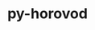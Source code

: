 ---
title: "py-horovod"
layout: cache
categories: [package, develop]
meta: {"versions": ["0.25.0", "0.26.1", "0.28.0", "0.28.1"], "compilers": ["gcc@=11.3.0", "gcc@=7.3.1"], "oss": ["amzn2", "ubuntu22.04"], "platforms": ["linux"], "targets": ["ivybridge", "x86_64_v3", "x86_64_v4"], "stacks": ["ml-linux-x86_64-cpu", "ml-linux-x86_64-cuda", "ml-linux-x86_64-rocm", "root"], "num_specs": 127, "num_specs_by_stack": {"root": 127, "ml-linux-x86_64-cpu": 18, "ml-linux-x86_64-rocm": 33, "ml-linux-x86_64-cuda": 21}}
spec_details: [{"hash": "dwfa4cmz5vvvmctxqilg3izassu5xgvm", "compiler": "gcc@=7.3.1", "versions": ["0.26.1"], "os": "amzn2", "platform": "linux", "target": "ivybridge", "variants": ["build_system=python_pip", "controllers=mpi", "~cuda", "frameworks=pytorch", "+rocm", "tensor_ops=gloo"], "stacks": ["root"], "size": "-", "tarball": "https://binaries.spack.io/develop/build_cache/linux-amzn2-ivybridge/gcc-7.3.1/py-horovod-0.26.1/linux-amzn2-ivybridge-gcc-7.3.1-py-horovod-0.26.1-dwfa4cmz5vvvmctxqilg3izassu5xgvm.spack"}, {"hash": "d4hzxagqb3zeyov7v3yx5fopx3vkokjw", "compiler": "gcc@=7.3.1", "versions": ["0.26.1"], "os": "amzn2", "platform": "linux", "target": "ivybridge", "variants": ["build_system=python_pip", "controllers=mpi", "~cuda", "frameworks=pytorch", "+rocm", "tensor_ops=gloo"], "stacks": ["root"], "size": "-", "tarball": "https://binaries.spack.io/develop/build_cache/linux-amzn2-ivybridge/gcc-7.3.1/py-horovod-0.26.1/linux-amzn2-ivybridge-gcc-7.3.1-py-horovod-0.26.1-d4hzxagqb3zeyov7v3yx5fopx3vkokjw.spack"}, {"hash": "f3pj7t6tqbtt6js747qz42yw6mjr2kta", "compiler": "gcc@=7.3.1", "versions": ["0.26.1"], "os": "amzn2", "platform": "linux", "target": "ivybridge", "variants": ["build_system=python_pip", "controllers=mpi", "+cuda", "cuda_arch=80", "frameworks=pytorch", "~rocm", "tensor_ops=nccl"], "stacks": ["root"], "size": "-", "tarball": "https://binaries.spack.io/develop/build_cache/linux-amzn2-ivybridge/gcc-7.3.1/py-horovod-0.26.1/linux-amzn2-ivybridge-gcc-7.3.1-py-horovod-0.26.1-f3pj7t6tqbtt6js747qz42yw6mjr2kta.spack"}, {"hash": "r6ubvjxpr6xvfjrnwuqfg25m7vvn2wee", "compiler": "gcc@=7.3.1", "versions": ["0.26.1"], "os": "amzn2", "platform": "linux", "target": "ivybridge", "variants": ["build_system=python_pip", "controllers=mpi", "+cuda", "cuda_arch=80", "frameworks=pytorch", "~rocm", "tensor_ops=nccl"], "stacks": ["root"], "size": "-", "tarball": "https://binaries.spack.io/develop/build_cache/linux-amzn2-ivybridge/gcc-7.3.1/py-horovod-0.26.1/linux-amzn2-ivybridge-gcc-7.3.1-py-horovod-0.26.1-r6ubvjxpr6xvfjrnwuqfg25m7vvn2wee.spack"}, {"hash": "qjkz5u4d3gitib5d5hoi6j4syhyn7peo", "compiler": "gcc@=7.3.1", "versions": ["0.26.1"], "os": "amzn2", "platform": "linux", "target": "ivybridge", "variants": ["build_system=python_pip", "controllers=mpi", "~cuda", "frameworks=pytorch", "~rocm", "tensor_ops=gloo"], "stacks": ["root"], "size": "-", "tarball": "https://binaries.spack.io/develop/build_cache/linux-amzn2-ivybridge/gcc-7.3.1/py-horovod-0.26.1/linux-amzn2-ivybridge-gcc-7.3.1-py-horovod-0.26.1-qjkz5u4d3gitib5d5hoi6j4syhyn7peo.spack"}, {"hash": "l3zluzyc5ja2nf4qzjaizwl2qqw3zryk", "compiler": "gcc@=7.3.1", "versions": ["0.26.1"], "os": "amzn2", "platform": "linux", "target": "ivybridge", "variants": ["build_system=python_pip", "controllers=mpi", "~cuda", "frameworks=pytorch", "+rocm", "tensor_ops=gloo"], "stacks": ["root"], "size": "-", "tarball": "https://binaries.spack.io/develop/build_cache/linux-amzn2-ivybridge/gcc-7.3.1/py-horovod-0.26.1/linux-amzn2-ivybridge-gcc-7.3.1-py-horovod-0.26.1-l3zluzyc5ja2nf4qzjaizwl2qqw3zryk.spack"}, {"hash": "5kmchz4rxe7llwneamevogbkmqipoina", "compiler": "gcc@=7.3.1", "versions": ["0.26.1"], "os": "amzn2", "platform": "linux", "target": "ivybridge", "variants": ["build_system=python_pip", "controllers=mpi", "+cuda", "cuda_arch=80", "frameworks=pytorch", "~rocm", "tensor_ops=nccl"], "stacks": ["root"], "size": "-", "tarball": "https://binaries.spack.io/develop/build_cache/linux-amzn2-ivybridge/gcc-7.3.1/py-horovod-0.26.1/linux-amzn2-ivybridge-gcc-7.3.1-py-horovod-0.26.1-5kmchz4rxe7llwneamevogbkmqipoina.spack"}, {"hash": "h3nr25v6iznsbzna6ssw7n6taawifswg", "compiler": "gcc@=7.3.1", "versions": ["0.26.1"], "os": "amzn2", "platform": "linux", "target": "ivybridge", "variants": ["build_system=python_pip", "controllers=mpi", "+cuda", "cuda_arch=80", "frameworks=pytorch", "~rocm", "tensor_ops=nccl"], "stacks": ["root"], "size": "-", "tarball": "https://binaries.spack.io/develop/build_cache/linux-amzn2-ivybridge/gcc-7.3.1/py-horovod-0.26.1/linux-amzn2-ivybridge-gcc-7.3.1-py-horovod-0.26.1-h3nr25v6iznsbzna6ssw7n6taawifswg.spack"}, {"hash": "tayozzspgjr4u4u5lumublwwyoqinxqg", "compiler": "gcc@=7.3.1", "versions": ["0.26.1"], "os": "amzn2", "platform": "linux", "target": "ivybridge", "variants": ["build_system=python_pip", "controllers=mpi", "+cuda", "cuda_arch=80", "frameworks=pytorch", "~rocm", "tensor_ops=nccl"], "stacks": ["root"], "size": "-", "tarball": "https://binaries.spack.io/develop/build_cache/linux-amzn2-ivybridge/gcc-7.3.1/py-horovod-0.26.1/linux-amzn2-ivybridge-gcc-7.3.1-py-horovod-0.26.1-tayozzspgjr4u4u5lumublwwyoqinxqg.spack"}, {"hash": "sywuhw5ceagvtluyoylueudjv33rh4uk", "compiler": "gcc@=7.3.1", "versions": ["0.26.1"], "os": "amzn2", "platform": "linux", "target": "ivybridge", "variants": ["build_system=python_pip", "controllers=mpi", "~cuda", "frameworks=pytorch", "~rocm", "tensor_ops=gloo"], "stacks": ["root"], "size": "-", "tarball": "https://binaries.spack.io/develop/build_cache/linux-amzn2-ivybridge/gcc-7.3.1/py-horovod-0.26.1/linux-amzn2-ivybridge-gcc-7.3.1-py-horovod-0.26.1-sywuhw5ceagvtluyoylueudjv33rh4uk.spack"}, {"hash": "wavsd5fmlnfbprslo3kw63aqmyueyhnp", "compiler": "gcc@=7.3.1", "versions": ["0.26.1"], "os": "amzn2", "platform": "linux", "target": "ivybridge", "variants": ["build_system=python_pip", "controllers=mpi", "~cuda", "frameworks=pytorch", "~rocm", "tensor_ops=gloo"], "stacks": ["root"], "size": "-", "tarball": "https://binaries.spack.io/develop/build_cache/linux-amzn2-ivybridge/gcc-7.3.1/py-horovod-0.26.1/linux-amzn2-ivybridge-gcc-7.3.1-py-horovod-0.26.1-wavsd5fmlnfbprslo3kw63aqmyueyhnp.spack"}, {"hash": "45aywxkxr44zeb262l5z7qkcd3jkczex", "compiler": "gcc@=7.3.1", "versions": ["0.26.1"], "os": "amzn2", "platform": "linux", "target": "x86_64_v3", "variants": ["build_system=python_pip", "controllers=mpi", "+cuda", "cuda_arch=80", "frameworks=pytorch", "~rocm", "tensor_ops=nccl"], "stacks": ["root"], "size": "-", "tarball": "https://binaries.spack.io/develop/build_cache/linux-amzn2-x86_64_v3/gcc-7.3.1/py-horovod-0.26.1/linux-amzn2-x86_64_v3-gcc-7.3.1-py-horovod-0.26.1-45aywxkxr44zeb262l5z7qkcd3jkczex.spack"}, {"hash": "52th5ojcvq3gbwqa7e2bes4pjyeqq5zg", "compiler": "gcc@=7.3.1", "versions": ["0.26.1"], "os": "amzn2", "platform": "linux", "target": "x86_64_v3", "variants": ["controllers=mpi", "~cuda", "frameworks=pytorch", "+rocm", "tensor_ops=gloo"], "stacks": ["root"], "size": "-", "tarball": "https://binaries.spack.io/develop/build_cache/linux-amzn2-x86_64_v3/gcc-7.3.1/py-horovod-0.26.1/linux-amzn2-x86_64_v3-gcc-7.3.1-py-horovod-0.26.1-52th5ojcvq3gbwqa7e2bes4pjyeqq5zg.spack"}, {"hash": "6yj5an27eiqfvtzqjgqwi4j3cksd7ubs", "compiler": "gcc@=7.3.1", "versions": ["0.26.1"], "os": "amzn2", "platform": "linux", "target": "x86_64_v3", "variants": ["controllers=mpi", "~cuda", "frameworks=pytorch", "~rocm", "tensor_ops=gloo"], "stacks": ["root"], "size": "-", "tarball": "https://binaries.spack.io/develop/build_cache/linux-amzn2-x86_64_v3/gcc-7.3.1/py-horovod-0.26.1/linux-amzn2-x86_64_v3-gcc-7.3.1-py-horovod-0.26.1-6yj5an27eiqfvtzqjgqwi4j3cksd7ubs.spack"}, {"hash": "2gc6moui5xd47rkks3zhvmgiq6n734ii", "compiler": "gcc@=7.3.1", "versions": ["0.26.1"], "os": "amzn2", "platform": "linux", "target": "x86_64_v3", "variants": ["build_system=python_pip", "controllers=mpi", "~cuda", "frameworks=pytorch", "+rocm", "tensor_ops=gloo"], "stacks": ["root"], "size": "-", "tarball": "https://binaries.spack.io/develop/build_cache/linux-amzn2-x86_64_v3/gcc-7.3.1/py-horovod-0.26.1/linux-amzn2-x86_64_v3-gcc-7.3.1-py-horovod-0.26.1-2gc6moui5xd47rkks3zhvmgiq6n734ii.spack"}, {"hash": "2bawlew3rilwq42zjfs5zwrwuy6wtctf", "compiler": "gcc@=7.3.1", "versions": ["0.26.1"], "os": "amzn2", "platform": "linux", "target": "x86_64_v3", "variants": ["build_system=python_pip", "controllers=mpi", "~cuda", "frameworks=pytorch", "~rocm", "tensor_ops=gloo"], "stacks": ["root", "ml-linux-x86_64-cpu"], "size": "-", "tarball": "https://binaries.spack.io/develop/build_cache/linux-amzn2-x86_64_v3/gcc-7.3.1/py-horovod-0.26.1/linux-amzn2-x86_64_v3-gcc-7.3.1-py-horovod-0.26.1-2bawlew3rilwq42zjfs5zwrwuy6wtctf.spack"}, {"hash": "te4mjfkmzcjno32mzezmelorn3gmiwax", "compiler": "gcc@=7.3.1", "versions": ["0.26.1"], "os": "amzn2", "platform": "linux", "target": "x86_64_v3", "variants": ["build_system=python_pip", "controllers=mpi", "~cuda", "frameworks=pytorch", "+rocm", "tensor_ops=gloo"], "stacks": ["root", "ml-linux-x86_64-rocm"], "size": "-", "tarball": "https://binaries.spack.io/develop/build_cache/linux-amzn2-x86_64_v3/gcc-7.3.1/py-horovod-0.26.1/linux-amzn2-x86_64_v3-gcc-7.3.1-py-horovod-0.26.1-te4mjfkmzcjno32mzezmelorn3gmiwax.spack"}, {"hash": "4b2dobhqo3njaex33auzq2rj7kf76x7t", "compiler": "gcc@=7.3.1", "versions": ["0.26.1"], "os": "amzn2", "platform": "linux", "target": "x86_64_v3", "variants": ["build_system=python_pip", "controllers=mpi", "~cuda", "frameworks=pytorch", "+rocm", "tensor_ops=gloo"], "stacks": ["root"], "size": "-", "tarball": "https://binaries.spack.io/develop/build_cache/linux-amzn2-x86_64_v3/gcc-7.3.1/py-horovod-0.26.1/linux-amzn2-x86_64_v3-gcc-7.3.1-py-horovod-0.26.1-4b2dobhqo3njaex33auzq2rj7kf76x7t.spack"}, {"hash": "grj3ndkujrwqhrxuvtl67cikggkxdxd5", "compiler": "gcc@=7.3.1", "versions": ["0.26.1"], "os": "amzn2", "platform": "linux", "target": "x86_64_v3", "variants": ["build_system=python_pip", "controllers=mpi", "~cuda", "frameworks=pytorch", "~rocm", "tensor_ops=gloo"], "stacks": ["root"], "size": "-", "tarball": "https://binaries.spack.io/develop/build_cache/linux-amzn2-x86_64_v3/gcc-7.3.1/py-horovod-0.26.1/linux-amzn2-x86_64_v3-gcc-7.3.1-py-horovod-0.26.1-grj3ndkujrwqhrxuvtl67cikggkxdxd5.spack"}, {"hash": "5awzbqvqhhiyerszvc6fz26rpl73razx", "compiler": "gcc@=7.3.1", "versions": ["0.26.1"], "os": "amzn2", "platform": "linux", "target": "x86_64_v3", "variants": ["controllers=mpi", "~cuda", "frameworks=pytorch", "~rocm", "tensor_ops=gloo"], "stacks": ["root"], "size": "-", "tarball": "https://binaries.spack.io/develop/build_cache/linux-amzn2-x86_64_v3/gcc-7.3.1/py-horovod-0.26.1/linux-amzn2-x86_64_v3-gcc-7.3.1-py-horovod-0.26.1-5awzbqvqhhiyerszvc6fz26rpl73razx.spack"}, {"hash": "jx4iswd2nv3tjmy3xs3kky522y2p3z3x", "compiler": "gcc@=7.3.1", "versions": ["0.26.1"], "os": "amzn2", "platform": "linux", "target": "x86_64_v3", "variants": ["build_system=python_pip", "controllers=mpi", "~cuda", "frameworks=pytorch", "+rocm", "tensor_ops=gloo"], "stacks": ["root", "ml-linux-x86_64-rocm"], "size": "-", "tarball": "https://binaries.spack.io/develop/build_cache/linux-amzn2-x86_64_v3/gcc-7.3.1/py-horovod-0.26.1/linux-amzn2-x86_64_v3-gcc-7.3.1-py-horovod-0.26.1-jx4iswd2nv3tjmy3xs3kky522y2p3z3x.spack"}, {"hash": "5f4mug2u3ljob47pzhm3iq4ckprnj2al", "compiler": "gcc@=7.3.1", "versions": ["0.26.1"], "os": "amzn2", "platform": "linux", "target": "x86_64_v3", "variants": ["build_system=python_pip", "controllers=mpi", "~cuda", "frameworks=pytorch", "+rocm", "tensor_ops=gloo"], "stacks": ["root", "ml-linux-x86_64-rocm"], "size": "-", "tarball": "https://binaries.spack.io/develop/build_cache/linux-amzn2-x86_64_v3/gcc-7.3.1/py-horovod-0.26.1/linux-amzn2-x86_64_v3-gcc-7.3.1-py-horovod-0.26.1-5f4mug2u3ljob47pzhm3iq4ckprnj2al.spack"}, {"hash": "lieu4lhb3yo3375tt6nr4tsxuli4k7us", "compiler": "gcc@=7.3.1", "versions": ["0.26.1"], "os": "amzn2", "platform": "linux", "target": "x86_64_v3", "variants": ["build_system=python_pip", "controllers=mpi", "+cuda", "cuda_arch=80", "frameworks=pytorch", "~rocm", "tensor_ops=nccl"], "stacks": ["root"], "size": "-", "tarball": "https://binaries.spack.io/develop/build_cache/linux-amzn2-x86_64_v3/gcc-7.3.1/py-horovod-0.26.1/linux-amzn2-x86_64_v3-gcc-7.3.1-py-horovod-0.26.1-lieu4lhb3yo3375tt6nr4tsxuli4k7us.spack"}, {"hash": "a5yzkrtpjhd6jekcvifne7m3a4jc7wxp", "compiler": "gcc@=7.3.1", "versions": ["0.26.1"], "os": "amzn2", "platform": "linux", "target": "x86_64_v3", "variants": ["build_system=python_pip", "controllers=mpi", "~cuda", "frameworks=pytorch", "+rocm", "tensor_ops=gloo"], "stacks": ["root", "ml-linux-x86_64-rocm"], "size": "-", "tarball": "https://binaries.spack.io/develop/build_cache/linux-amzn2-x86_64_v3/gcc-7.3.1/py-horovod-0.26.1/linux-amzn2-x86_64_v3-gcc-7.3.1-py-horovod-0.26.1-a5yzkrtpjhd6jekcvifne7m3a4jc7wxp.spack"}, {"hash": "gj5vliet3vtsuo7k6ayje7h2keieniys", "compiler": "gcc@=7.3.1", "versions": ["0.26.1"], "os": "amzn2", "platform": "linux", "target": "x86_64_v3", "variants": ["build_system=python_pip", "controllers=mpi", "~cuda", "frameworks=pytorch", "+rocm", "tensor_ops=gloo"], "stacks": ["root"], "size": "-", "tarball": "https://binaries.spack.io/develop/build_cache/linux-amzn2-x86_64_v3/gcc-7.3.1/py-horovod-0.26.1/linux-amzn2-x86_64_v3-gcc-7.3.1-py-horovod-0.26.1-gj5vliet3vtsuo7k6ayje7h2keieniys.spack"}, {"hash": "2le4qzs7eysnauqorbhzgrbrxk6gzpcl", "compiler": "gcc@=7.3.1", "versions": ["0.26.1"], "os": "amzn2", "platform": "linux", "target": "x86_64_v3", "variants": ["build_system=python_pip", "controllers=mpi", "~cuda", "frameworks=pytorch", "+rocm", "tensor_ops=gloo"], "stacks": ["root", "ml-linux-x86_64-rocm"], "size": "-", "tarball": "https://binaries.spack.io/develop/build_cache/linux-amzn2-x86_64_v3/gcc-7.3.1/py-horovod-0.26.1/linux-amzn2-x86_64_v3-gcc-7.3.1-py-horovod-0.26.1-2le4qzs7eysnauqorbhzgrbrxk6gzpcl.spack"}, {"hash": "jcjq7auzmvze4bkolzpkj76gyf7uz457", "compiler": "gcc@=7.3.1", "versions": ["0.26.1"], "os": "amzn2", "platform": "linux", "target": "x86_64_v3", "variants": ["build_system=python_pip", "controllers=mpi", "+cuda", "cuda_arch=80", "frameworks=pytorch", "~rocm", "tensor_ops=nccl"], "stacks": ["root"], "size": "-", "tarball": "https://binaries.spack.io/develop/build_cache/linux-amzn2-x86_64_v3/gcc-7.3.1/py-horovod-0.26.1/linux-amzn2-x86_64_v3-gcc-7.3.1-py-horovod-0.26.1-jcjq7auzmvze4bkolzpkj76gyf7uz457.spack"}, {"hash": "ctbcgerwlv6zvqcpfnvasomtw7m22dvw", "compiler": "gcc@=7.3.1", "versions": ["0.26.1"], "os": "amzn2", "platform": "linux", "target": "x86_64_v3", "variants": ["build_system=python_pip", "controllers=mpi", "~cuda", "frameworks=pytorch", "+rocm", "tensor_ops=gloo"], "stacks": ["root"], "size": "-", "tarball": "https://binaries.spack.io/develop/build_cache/linux-amzn2-x86_64_v3/gcc-7.3.1/py-horovod-0.26.1/linux-amzn2-x86_64_v3-gcc-7.3.1-py-horovod-0.26.1-ctbcgerwlv6zvqcpfnvasomtw7m22dvw.spack"}, {"hash": "maicgnj74qbfgd2wukccmf6ty6yzzwwy", "compiler": "gcc@=7.3.1", "versions": ["0.26.1"], "os": "amzn2", "platform": "linux", "target": "x86_64_v3", "variants": ["build_system=python_pip", "controllers=mpi", "~cuda", "frameworks=pytorch", "+rocm", "tensor_ops=gloo"], "stacks": ["root", "ml-linux-x86_64-rocm"], "size": "-", "tarball": "https://binaries.spack.io/develop/build_cache/linux-amzn2-x86_64_v3/gcc-7.3.1/py-horovod-0.26.1/linux-amzn2-x86_64_v3-gcc-7.3.1-py-horovod-0.26.1-maicgnj74qbfgd2wukccmf6ty6yzzwwy.spack"}, {"hash": "lgbeytnlcho7rhbrnkipe6hyxzgeh55n", "compiler": "gcc@=7.3.1", "versions": ["0.26.1"], "os": "amzn2", "platform": "linux", "target": "x86_64_v3", "variants": ["build_system=python_pip", "controllers=mpi", "+cuda", "cuda_arch=80", "frameworks=pytorch", "~rocm", "tensor_ops=nccl"], "stacks": ["root"], "size": "-", "tarball": "https://binaries.spack.io/develop/build_cache/linux-amzn2-x86_64_v3/gcc-7.3.1/py-horovod-0.26.1/linux-amzn2-x86_64_v3-gcc-7.3.1-py-horovod-0.26.1-lgbeytnlcho7rhbrnkipe6hyxzgeh55n.spack"}, {"hash": "bk7elhcrc35taginvntz2a45ok2peyfm", "compiler": "gcc@=7.3.1", "versions": ["0.26.1"], "os": "amzn2", "platform": "linux", "target": "x86_64_v3", "variants": ["build_system=python_pip", "controllers=mpi", "~cuda", "frameworks=pytorch", "~rocm", "tensor_ops=gloo"], "stacks": ["root"], "size": "-", "tarball": "https://binaries.spack.io/develop/build_cache/linux-amzn2-x86_64_v3/gcc-7.3.1/py-horovod-0.26.1/linux-amzn2-x86_64_v3-gcc-7.3.1-py-horovod-0.26.1-bk7elhcrc35taginvntz2a45ok2peyfm.spack"}, {"hash": "awxhwmqvo7cfeoq4ri4eq4ikcdsafoma", "compiler": "gcc@=7.3.1", "versions": ["0.26.1"], "os": "amzn2", "platform": "linux", "target": "x86_64_v3", "variants": ["build_system=python_pip", "controllers=mpi", "~cuda", "frameworks=pytorch", "~rocm", "tensor_ops=gloo"], "stacks": ["root"], "size": "-", "tarball": "https://binaries.spack.io/develop/build_cache/linux-amzn2-x86_64_v3/gcc-7.3.1/py-horovod-0.26.1/linux-amzn2-x86_64_v3-gcc-7.3.1-py-horovod-0.26.1-awxhwmqvo7cfeoq4ri4eq4ikcdsafoma.spack"}, {"hash": "fqvgoih4fiyzuci3bbtmulegnwbjpjs6", "compiler": "gcc@=7.3.1", "versions": ["0.26.1"], "os": "amzn2", "platform": "linux", "target": "x86_64_v3", "variants": ["build_system=python_pip", "controllers=mpi", "+cuda", "cuda_arch=80", "frameworks=pytorch", "~rocm", "tensor_ops=nccl"], "stacks": ["root"], "size": "-", "tarball": "https://binaries.spack.io/develop/build_cache/linux-amzn2-x86_64_v3/gcc-7.3.1/py-horovod-0.26.1/linux-amzn2-x86_64_v3-gcc-7.3.1-py-horovod-0.26.1-fqvgoih4fiyzuci3bbtmulegnwbjpjs6.spack"}, {"hash": "dmkfmzv7zja2ywrthmish4mpyg5pserk", "compiler": "gcc@=7.3.1", "versions": ["0.26.1"], "os": "amzn2", "platform": "linux", "target": "x86_64_v3", "variants": ["build_system=python_pip", "controllers=mpi", "+cuda", "cuda_arch=80", "frameworks=pytorch", "~rocm", "tensor_ops=nccl"], "stacks": ["root"], "size": "-", "tarball": "https://binaries.spack.io/develop/build_cache/linux-amzn2-x86_64_v3/gcc-7.3.1/py-horovod-0.26.1/linux-amzn2-x86_64_v3-gcc-7.3.1-py-horovod-0.26.1-dmkfmzv7zja2ywrthmish4mpyg5pserk.spack"}, {"hash": "naseqbm2j6edxxoulw2aw4ghbclncs7l", "compiler": "gcc@=7.3.1", "versions": ["0.26.1"], "os": "amzn2", "platform": "linux", "target": "x86_64_v3", "variants": ["controllers=mpi", "+cuda", "cuda_arch=80", "frameworks=pytorch", "~rocm", "tensor_ops=nccl"], "stacks": ["root"], "size": "-", "tarball": "https://binaries.spack.io/develop/build_cache/linux-amzn2-x86_64_v3/gcc-7.3.1/py-horovod-0.26.1/linux-amzn2-x86_64_v3-gcc-7.3.1-py-horovod-0.26.1-naseqbm2j6edxxoulw2aw4ghbclncs7l.spack"}, {"hash": "bukvsna2zo53p6276ipcghitn37z2qni", "compiler": "gcc@=7.3.1", "versions": ["0.26.1"], "os": "amzn2", "platform": "linux", "target": "x86_64_v3", "variants": ["build_system=python_pip", "controllers=mpi", "+cuda", "cuda_arch=80", "frameworks=pytorch", "~rocm", "tensor_ops=nccl"], "stacks": ["root"], "size": "-", "tarball": "https://binaries.spack.io/develop/build_cache/linux-amzn2-x86_64_v3/gcc-7.3.1/py-horovod-0.26.1/linux-amzn2-x86_64_v3-gcc-7.3.1-py-horovod-0.26.1-bukvsna2zo53p6276ipcghitn37z2qni.spack"}, {"hash": "q6bfy36cfffmbqp3pi3ccxdbxmycol4f", "compiler": "gcc@=7.3.1", "versions": ["0.26.1"], "os": "amzn2", "platform": "linux", "target": "x86_64_v3", "variants": ["build_system=python_pip", "controllers=mpi", "~cuda", "frameworks=pytorch", "~rocm", "tensor_ops=gloo"], "stacks": ["root"], "size": "-", "tarball": "https://binaries.spack.io/develop/build_cache/linux-amzn2-x86_64_v3/gcc-7.3.1/py-horovod-0.26.1/linux-amzn2-x86_64_v3-gcc-7.3.1-py-horovod-0.26.1-q6bfy36cfffmbqp3pi3ccxdbxmycol4f.spack"}, {"hash": "cpurjgukiwjbmrvwseqkn3pgzgdeksxa", "compiler": "gcc@=7.3.1", "versions": ["0.26.1"], "os": "amzn2", "platform": "linux", "target": "x86_64_v3", "variants": ["build_system=python_pip", "controllers=mpi", "+cuda", "cuda_arch=80", "frameworks=pytorch", "~rocm", "tensor_ops=nccl"], "stacks": ["ml-linux-x86_64-cuda", "root"], "size": "-", "tarball": "https://binaries.spack.io/develop/build_cache/linux-amzn2-x86_64_v3/gcc-7.3.1/py-horovod-0.26.1/linux-amzn2-x86_64_v3-gcc-7.3.1-py-horovod-0.26.1-cpurjgukiwjbmrvwseqkn3pgzgdeksxa.spack"}, {"hash": "sciexwger6fjvz3kqdrrhkmjdo3xelki", "compiler": "gcc@=7.3.1", "versions": ["0.26.1"], "os": "amzn2", "platform": "linux", "target": "x86_64_v3", "variants": ["build_system=python_pip", "controllers=mpi", "~cuda", "frameworks=pytorch", "~rocm", "tensor_ops=gloo"], "stacks": ["root"], "size": "-", "tarball": "https://binaries.spack.io/develop/build_cache/linux-amzn2-x86_64_v3/gcc-7.3.1/py-horovod-0.26.1/linux-amzn2-x86_64_v3-gcc-7.3.1-py-horovod-0.26.1-sciexwger6fjvz3kqdrrhkmjdo3xelki.spack"}, {"hash": "d33jauhqa2afojl4rapiro3kttettv2z", "compiler": "gcc@=7.3.1", "versions": ["0.26.1"], "os": "amzn2", "platform": "linux", "target": "x86_64_v3", "variants": ["build_system=python_pip", "controllers=mpi", "~cuda", "frameworks=pytorch", "~rocm", "tensor_ops=gloo"], "stacks": ["root"], "size": "-", "tarball": "https://binaries.spack.io/develop/build_cache/linux-amzn2-x86_64_v3/gcc-7.3.1/py-horovod-0.26.1/linux-amzn2-x86_64_v3-gcc-7.3.1-py-horovod-0.26.1-d33jauhqa2afojl4rapiro3kttettv2z.spack"}, {"hash": "tieot5uaefrvatm363y4xbts57ovzol4", "compiler": "gcc@=7.3.1", "versions": ["0.26.1"], "os": "amzn2", "platform": "linux", "target": "x86_64_v3", "variants": ["build_system=python_pip", "controllers=mpi", "~cuda", "frameworks=pytorch", "+rocm", "tensor_ops=gloo"], "stacks": ["root", "ml-linux-x86_64-rocm"], "size": "-", "tarball": "https://binaries.spack.io/develop/build_cache/linux-amzn2-x86_64_v3/gcc-7.3.1/py-horovod-0.26.1/linux-amzn2-x86_64_v3-gcc-7.3.1-py-horovod-0.26.1-tieot5uaefrvatm363y4xbts57ovzol4.spack"}, {"hash": "cpy6bnlqpshpjkzygzuzpcsawu5k5ksa", "compiler": "gcc@=7.3.1", "versions": ["0.26.1"], "os": "amzn2", "platform": "linux", "target": "x86_64_v3", "variants": ["build_system=python_pip", "controllers=mpi", "~cuda", "frameworks=pytorch", "+rocm", "tensor_ops=gloo"], "stacks": ["root", "ml-linux-x86_64-rocm"], "size": "-", "tarball": "https://binaries.spack.io/develop/build_cache/linux-amzn2-x86_64_v3/gcc-7.3.1/py-horovod-0.26.1/linux-amzn2-x86_64_v3-gcc-7.3.1-py-horovod-0.26.1-cpy6bnlqpshpjkzygzuzpcsawu5k5ksa.spack"}, {"hash": "r6xzafvy3hrod3op3atf2bi7s4pri4ym", "compiler": "gcc@=7.3.1", "versions": ["0.26.1"], "os": "amzn2", "platform": "linux", "target": "x86_64_v3", "variants": ["build_system=python_pip", "controllers=mpi", "~cuda", "frameworks=pytorch", "+rocm", "tensor_ops=gloo"], "stacks": ["root"], "size": "-", "tarball": "https://binaries.spack.io/develop/build_cache/linux-amzn2-x86_64_v3/gcc-7.3.1/py-horovod-0.26.1/linux-amzn2-x86_64_v3-gcc-7.3.1-py-horovod-0.26.1-r6xzafvy3hrod3op3atf2bi7s4pri4ym.spack"}, {"hash": "dq5bdeb7xf2hfuwjhy6dv5aud7p35l3y", "compiler": "gcc@=7.3.1", "versions": ["0.26.1"], "os": "amzn2", "platform": "linux", "target": "x86_64_v3", "variants": ["build_system=python_pip", "controllers=mpi", "~cuda", "frameworks=pytorch", "+rocm", "tensor_ops=gloo"], "stacks": ["root", "ml-linux-x86_64-rocm"], "size": "-", "tarball": "https://binaries.spack.io/develop/build_cache/linux-amzn2-x86_64_v3/gcc-7.3.1/py-horovod-0.26.1/linux-amzn2-x86_64_v3-gcc-7.3.1-py-horovod-0.26.1-dq5bdeb7xf2hfuwjhy6dv5aud7p35l3y.spack"}, {"hash": "elas3b4zy7orqcsqk7okzrfyginchdny", "compiler": "gcc@=7.3.1", "versions": ["0.26.1"], "os": "amzn2", "platform": "linux", "target": "x86_64_v3", "variants": ["build_system=python_pip", "controllers=mpi", "~cuda", "frameworks=pytorch", "~rocm", "tensor_ops=gloo"], "stacks": ["root"], "size": "-", "tarball": "https://binaries.spack.io/develop/build_cache/linux-amzn2-x86_64_v3/gcc-7.3.1/py-horovod-0.26.1/linux-amzn2-x86_64_v3-gcc-7.3.1-py-horovod-0.26.1-elas3b4zy7orqcsqk7okzrfyginchdny.spack"}, {"hash": "kt2icop6lueoao4siqtt5b3ohyid765j", "compiler": "gcc@=7.3.1", "versions": ["0.26.1"], "os": "amzn2", "platform": "linux", "target": "x86_64_v3", "variants": ["build_system=python_pip", "controllers=mpi", "+cuda", "cuda_arch=80", "frameworks=pytorch", "~rocm", "tensor_ops=nccl"], "stacks": ["root"], "size": "-", "tarball": "https://binaries.spack.io/develop/build_cache/linux-amzn2-x86_64_v3/gcc-7.3.1/py-horovod-0.26.1/linux-amzn2-x86_64_v3-gcc-7.3.1-py-horovod-0.26.1-kt2icop6lueoao4siqtt5b3ohyid765j.spack"}, {"hash": "eestv7slfczan4jw3nkzt53dkxgp6547", "compiler": "gcc@=7.3.1", "versions": ["0.26.1"], "os": "amzn2", "platform": "linux", "target": "x86_64_v3", "variants": ["build_system=python_pip", "controllers=mpi", "~cuda", "frameworks=pytorch", "+rocm", "tensor_ops=gloo"], "stacks": ["root"], "size": "-", "tarball": "https://binaries.spack.io/develop/build_cache/linux-amzn2-x86_64_v3/gcc-7.3.1/py-horovod-0.26.1/linux-amzn2-x86_64_v3-gcc-7.3.1-py-horovod-0.26.1-eestv7slfczan4jw3nkzt53dkxgp6547.spack"}, {"hash": "h4xdlmz5honjgwamlicdt5juh3yhebds", "compiler": "gcc@=7.3.1", "versions": ["0.26.1"], "os": "amzn2", "platform": "linux", "target": "x86_64_v3", "variants": ["build_system=python_pip", "controllers=mpi", "~cuda", "frameworks=pytorch", "+rocm", "tensor_ops=gloo"], "stacks": ["root"], "size": "-", "tarball": "https://binaries.spack.io/develop/build_cache/linux-amzn2-x86_64_v3/gcc-7.3.1/py-horovod-0.26.1/linux-amzn2-x86_64_v3-gcc-7.3.1-py-horovod-0.26.1-h4xdlmz5honjgwamlicdt5juh3yhebds.spack"}, {"hash": "dv3pulteh3ei3kvhzmqocr7lrcye4367", "compiler": "gcc@=7.3.1", "versions": ["0.26.1"], "os": "amzn2", "platform": "linux", "target": "x86_64_v3", "variants": ["build_system=python_pip", "controllers=mpi", "~cuda", "frameworks=pytorch", "~rocm", "tensor_ops=gloo"], "stacks": ["root"], "size": "-", "tarball": "https://binaries.spack.io/develop/build_cache/linux-amzn2-x86_64_v3/gcc-7.3.1/py-horovod-0.26.1/linux-amzn2-x86_64_v3-gcc-7.3.1-py-horovod-0.26.1-dv3pulteh3ei3kvhzmqocr7lrcye4367.spack"}, {"hash": "hefknx7ydf6eonvozfuvlxisoiq3oubl", "compiler": "gcc@=7.3.1", "versions": ["0.26.1"], "os": "amzn2", "platform": "linux", "target": "x86_64_v3", "variants": ["build_system=python_pip", "controllers=mpi", "~cuda", "frameworks=pytorch", "~rocm", "tensor_ops=gloo"], "stacks": ["root"], "size": "-", "tarball": "https://binaries.spack.io/develop/build_cache/linux-amzn2-x86_64_v3/gcc-7.3.1/py-horovod-0.26.1/linux-amzn2-x86_64_v3-gcc-7.3.1-py-horovod-0.26.1-hefknx7ydf6eonvozfuvlxisoiq3oubl.spack"}, {"hash": "v4spq7fgn6nuancsxo6vej7vpg6xk53o", "compiler": "gcc@=7.3.1", "versions": ["0.26.1"], "os": "amzn2", "platform": "linux", "target": "x86_64_v3", "variants": ["build_system=python_pip", "controllers=mpi", "~cuda", "frameworks=pytorch", "~rocm", "tensor_ops=gloo"], "stacks": ["root"], "size": "-", "tarball": "https://binaries.spack.io/develop/build_cache/linux-amzn2-x86_64_v3/gcc-7.3.1/py-horovod-0.26.1/linux-amzn2-x86_64_v3-gcc-7.3.1-py-horovod-0.26.1-v4spq7fgn6nuancsxo6vej7vpg6xk53o.spack"}, {"hash": "yfj2zrerlanlqjaolnfc57frxh7tciws", "compiler": "gcc@=7.3.1", "versions": ["0.26.1"], "os": "amzn2", "platform": "linux", "target": "x86_64_v3", "variants": ["build_system=python_pip", "controllers=mpi", "~cuda", "frameworks=pytorch", "~rocm", "tensor_ops=gloo"], "stacks": ["root"], "size": "-", "tarball": "https://binaries.spack.io/develop/build_cache/linux-amzn2-x86_64_v3/gcc-7.3.1/py-horovod-0.26.1/linux-amzn2-x86_64_v3-gcc-7.3.1-py-horovod-0.26.1-yfj2zrerlanlqjaolnfc57frxh7tciws.spack"}, {"hash": "xthpndamg5rmk3pqsbqyoqlhdj5pvx3x", "compiler": "gcc@=7.3.1", "versions": ["0.26.1"], "os": "amzn2", "platform": "linux", "target": "x86_64_v3", "variants": ["build_system=python_pip", "controllers=mpi", "~cuda", "frameworks=pytorch", "+rocm", "tensor_ops=gloo"], "stacks": ["root"], "size": "-", "tarball": "https://binaries.spack.io/develop/build_cache/linux-amzn2-x86_64_v3/gcc-7.3.1/py-horovod-0.26.1/linux-amzn2-x86_64_v3-gcc-7.3.1-py-horovod-0.26.1-xthpndamg5rmk3pqsbqyoqlhdj5pvx3x.spack"}, {"hash": "xkunbanzseevmcn3cl46xwaaptfsez2a", "compiler": "gcc@=7.3.1", "versions": ["0.26.1"], "os": "amzn2", "platform": "linux", "target": "x86_64_v3", "variants": ["build_system=python_pip", "controllers=mpi", "+cuda", "cuda_arch=80", "frameworks=pytorch", "~rocm", "tensor_ops=nccl"], "stacks": ["root"], "size": "-", "tarball": "https://binaries.spack.io/develop/build_cache/linux-amzn2-x86_64_v3/gcc-7.3.1/py-horovod-0.26.1/linux-amzn2-x86_64_v3-gcc-7.3.1-py-horovod-0.26.1-xkunbanzseevmcn3cl46xwaaptfsez2a.spack"}, {"hash": "zh5pwrmgcqig55ygv2p5fovwx4zyhgah", "compiler": "gcc@=7.3.1", "versions": ["0.26.1"], "os": "amzn2", "platform": "linux", "target": "x86_64_v3", "variants": ["build_system=python_pip", "controllers=mpi", "+cuda", "cuda_arch=80", "frameworks=pytorch", "~rocm", "tensor_ops=nccl"], "stacks": ["root"], "size": "-", "tarball": "https://binaries.spack.io/develop/build_cache/linux-amzn2-x86_64_v3/gcc-7.3.1/py-horovod-0.26.1/linux-amzn2-x86_64_v3-gcc-7.3.1-py-horovod-0.26.1-zh5pwrmgcqig55ygv2p5fovwx4zyhgah.spack"}, {"hash": "vglhuizpmtwbxwqc5z4rtnhgw533zusk", "compiler": "gcc@=7.3.1", "versions": ["0.26.1"], "os": "amzn2", "platform": "linux", "target": "x86_64_v3", "variants": ["build_system=python_pip", "controllers=mpi", "+cuda", "cuda_arch=80", "frameworks=pytorch", "~rocm", "tensor_ops=nccl"], "stacks": ["root"], "size": "-", "tarball": "https://binaries.spack.io/develop/build_cache/linux-amzn2-x86_64_v3/gcc-7.3.1/py-horovod-0.26.1/linux-amzn2-x86_64_v3-gcc-7.3.1-py-horovod-0.26.1-vglhuizpmtwbxwqc5z4rtnhgw533zusk.spack"}, {"hash": "xv54s6zlgxuewz52du4khz5iz7e5zfrl", "compiler": "gcc@=7.3.1", "versions": ["0.26.1"], "os": "amzn2", "platform": "linux", "target": "x86_64_v3", "variants": ["build_system=python_pip", "controllers=mpi", "~cuda", "frameworks=pytorch", "+rocm", "tensor_ops=gloo"], "stacks": ["root", "ml-linux-x86_64-rocm"], "size": "-", "tarball": "https://binaries.spack.io/develop/build_cache/linux-amzn2-x86_64_v3/gcc-7.3.1/py-horovod-0.26.1/linux-amzn2-x86_64_v3-gcc-7.3.1-py-horovod-0.26.1-xv54s6zlgxuewz52du4khz5iz7e5zfrl.spack"}, {"hash": "yze5nkp63qaomtkozxnpzbwgzxydbttg", "compiler": "gcc@=7.3.1", "versions": ["0.26.1"], "os": "amzn2", "platform": "linux", "target": "x86_64_v3", "variants": ["build_system=python_pip", "controllers=mpi", "+cuda", "cuda_arch=80", "frameworks=pytorch", "~rocm", "tensor_ops=nccl"], "stacks": ["root"], "size": "-", "tarball": "https://binaries.spack.io/develop/build_cache/linux-amzn2-x86_64_v3/gcc-7.3.1/py-horovod-0.26.1/linux-amzn2-x86_64_v3-gcc-7.3.1-py-horovod-0.26.1-yze5nkp63qaomtkozxnpzbwgzxydbttg.spack"}, {"hash": "zs4n4qwvlhal763u3jvua5qcgjesgkmp", "compiler": "gcc@=7.3.1", "versions": ["0.26.1"], "os": "amzn2", "platform": "linux", "target": "x86_64_v3", "variants": ["build_system=python_pip", "controllers=mpi", "~cuda", "frameworks=pytorch", "+rocm", "tensor_ops=gloo"], "stacks": ["root"], "size": "-", "tarball": "https://binaries.spack.io/develop/build_cache/linux-amzn2-x86_64_v3/gcc-7.3.1/py-horovod-0.26.1/linux-amzn2-x86_64_v3-gcc-7.3.1-py-horovod-0.26.1-zs4n4qwvlhal763u3jvua5qcgjesgkmp.spack"}, {"hash": "tlfwqubwybytpigs53rla52e7fhqwgqs", "compiler": "gcc@=7.3.1", "versions": ["0.26.1"], "os": "amzn2", "platform": "linux", "target": "x86_64_v3", "variants": ["build_system=python_pip", "controllers=mpi", "~cuda", "frameworks=pytorch", "+rocm", "tensor_ops=gloo"], "stacks": ["root"], "size": "-", "tarball": "https://binaries.spack.io/develop/build_cache/linux-amzn2-x86_64_v3/gcc-7.3.1/py-horovod-0.26.1/linux-amzn2-x86_64_v3-gcc-7.3.1-py-horovod-0.26.1-tlfwqubwybytpigs53rla52e7fhqwgqs.spack"}, {"hash": "zrovj3a4riwfm7eh7wykpgfgnv66v4ym", "compiler": "gcc@=7.3.1", "versions": ["0.26.1"], "os": "amzn2", "platform": "linux", "target": "x86_64_v3", "variants": ["build_system=python_pip", "controllers=mpi", "~cuda", "frameworks=pytorch", "+rocm", "tensor_ops=gloo"], "stacks": ["root"], "size": "-", "tarball": "https://binaries.spack.io/develop/build_cache/linux-amzn2-x86_64_v3/gcc-7.3.1/py-horovod-0.26.1/linux-amzn2-x86_64_v3-gcc-7.3.1-py-horovod-0.26.1-zrovj3a4riwfm7eh7wykpgfgnv66v4ym.spack"}, {"hash": "xvvmbahsncvjuptjiukonta3mvdpglbq", "compiler": "gcc@=7.3.1", "versions": ["0.26.1"], "os": "amzn2", "platform": "linux", "target": "x86_64_v3", "variants": ["build_system=python_pip", "controllers=mpi", "~cuda", "frameworks=pytorch", "+rocm", "tensor_ops=gloo"], "stacks": ["root", "ml-linux-x86_64-rocm"], "size": "-", "tarball": "https://binaries.spack.io/develop/build_cache/linux-amzn2-x86_64_v3/gcc-7.3.1/py-horovod-0.26.1/linux-amzn2-x86_64_v3-gcc-7.3.1-py-horovod-0.26.1-xvvmbahsncvjuptjiukonta3mvdpglbq.spack"}, {"hash": "zub3fc4vag27nakhguwqkwefibjeufxf", "compiler": "gcc@=7.3.1", "versions": ["0.26.1"], "os": "amzn2", "platform": "linux", "target": "x86_64_v3", "variants": ["build_system=python_pip", "controllers=mpi", "~cuda", "frameworks=pytorch", "+rocm", "tensor_ops=gloo"], "stacks": ["root", "ml-linux-x86_64-rocm"], "size": "-", "tarball": "https://binaries.spack.io/develop/build_cache/linux-amzn2-x86_64_v3/gcc-7.3.1/py-horovod-0.26.1/linux-amzn2-x86_64_v3-gcc-7.3.1-py-horovod-0.26.1-zub3fc4vag27nakhguwqkwefibjeufxf.spack"}, {"hash": "2tdgahlvxpf76mjsw6meivt2xv72kx7p", "compiler": "gcc@=7.3.1", "versions": ["0.25.0"], "os": "amzn2", "platform": "linux", "target": "x86_64_v4", "variants": ["controllers=mpi", "~cuda", "frameworks=pytorch", "~rocm", "tensor_ops=gloo"], "stacks": ["root"], "size": "-", "tarball": "https://binaries.spack.io/develop/build_cache/linux-amzn2-x86_64_v4/gcc-7.3.1/py-horovod-0.25.0/linux-amzn2-x86_64_v4-gcc-7.3.1-py-horovod-0.25.0-2tdgahlvxpf76mjsw6meivt2xv72kx7p.spack"}, {"hash": "f3dnjdufemk2jykerugyczmqz3j6uopm", "compiler": "gcc@=7.3.1", "versions": ["0.25.0"], "os": "amzn2", "platform": "linux", "target": "x86_64_v4", "variants": ["controllers=mpi", "~cuda", "frameworks=pytorch", "+rocm", "tensor_ops=gloo"], "stacks": ["root"], "size": "-", "tarball": "https://binaries.spack.io/develop/build_cache/linux-amzn2-x86_64_v4/gcc-7.3.1/py-horovod-0.25.0/linux-amzn2-x86_64_v4-gcc-7.3.1-py-horovod-0.25.0-f3dnjdufemk2jykerugyczmqz3j6uopm.spack"}, {"hash": "c4tysl34ukdmhzgblswynnjvg5wneat7", "compiler": "gcc@=7.3.1", "versions": ["0.25.0"], "os": "amzn2", "platform": "linux", "target": "x86_64_v4", "variants": ["controllers=mpi", "+cuda", "cuda_arch=80", "frameworks=pytorch", "~rocm", "tensor_ops=nccl"], "stacks": ["root"], "size": "-", "tarball": "https://binaries.spack.io/develop/build_cache/linux-amzn2-x86_64_v4/gcc-7.3.1/py-horovod-0.25.0/linux-amzn2-x86_64_v4-gcc-7.3.1-py-horovod-0.25.0-c4tysl34ukdmhzgblswynnjvg5wneat7.spack"}, {"hash": "yk7jq3msmcaq7rmfxkyuo4flug27t3jp", "compiler": "gcc@=7.3.1", "versions": ["0.25.0"], "os": "amzn2", "platform": "linux", "target": "x86_64_v4", "variants": ["controllers=mpi", "~cuda", "frameworks=pytorch", "~rocm", "tensor_ops=gloo"], "stacks": ["root"], "size": "-", "tarball": "https://binaries.spack.io/develop/build_cache/linux-amzn2-x86_64_v4/gcc-7.3.1/py-horovod-0.25.0/linux-amzn2-x86_64_v4-gcc-7.3.1-py-horovod-0.25.0-yk7jq3msmcaq7rmfxkyuo4flug27t3jp.spack"}, {"hash": "rfxb7xr7azfk7ko7zy75chb6xcbvncn2", "compiler": "gcc@=7.3.1", "versions": ["0.25.0"], "os": "amzn2", "platform": "linux", "target": "x86_64_v4", "variants": ["controllers=mpi", "~cuda", "frameworks=pytorch", "+rocm", "tensor_ops=gloo"], "stacks": ["root"], "size": "-", "tarball": "https://binaries.spack.io/develop/build_cache/linux-amzn2-x86_64_v4/gcc-7.3.1/py-horovod-0.25.0/linux-amzn2-x86_64_v4-gcc-7.3.1-py-horovod-0.25.0-rfxb7xr7azfk7ko7zy75chb6xcbvncn2.spack"}, {"hash": "6tahhxuqlnx3cpinhufne74shxci3sdg", "compiler": "gcc@=7.3.1", "versions": ["0.25.0"], "os": "amzn2", "platform": "linux", "target": "x86_64_v4", "variants": ["controllers=mpi", "+cuda", "cuda_arch=80", "frameworks=pytorch", "~rocm", "tensor_ops=nccl"], "stacks": ["root"], "size": "-", "tarball": "https://binaries.spack.io/develop/build_cache/linux-amzn2-x86_64_v4/gcc-7.3.1/py-horovod-0.25.0/linux-amzn2-x86_64_v4-gcc-7.3.1-py-horovod-0.25.0-6tahhxuqlnx3cpinhufne74shxci3sdg.spack"}, {"hash": "a2zwa5uix4rpqb3a5hci2rmuuevx2x2u", "compiler": "gcc@=11.3.0", "versions": ["0.26.1"], "os": "ubuntu22.04", "platform": "linux", "target": "x86_64_v3", "variants": ["build_system=python_pip", "controllers=mpi", "~cuda", "frameworks=pytorch", "+rocm", "tensor_ops=gloo"], "stacks": ["root", "ml-linux-x86_64-rocm"], "size": "-", "tarball": "https://binaries.spack.io/develop/build_cache/linux-ubuntu22.04-x86_64_v3/gcc-11.3.0/py-horovod-0.26.1/linux-ubuntu22.04-x86_64_v3-gcc-11.3.0-py-horovod-0.26.1-a2zwa5uix4rpqb3a5hci2rmuuevx2x2u.spack"}, {"hash": "3tr4kjpsrrdstziylnhcyizrg6gghhk2", "compiler": "gcc@=11.3.0", "versions": ["0.26.1"], "os": "ubuntu22.04", "platform": "linux", "target": "x86_64_v3", "variants": ["build_system=python_pip", "controllers=mpi", "~cuda", "frameworks=pytorch", "~rocm", "tensor_ops=gloo"], "stacks": ["root", "ml-linux-x86_64-cpu"], "size": "-", "tarball": "https://binaries.spack.io/develop/build_cache/linux-ubuntu22.04-x86_64_v3/gcc-11.3.0/py-horovod-0.26.1/linux-ubuntu22.04-x86_64_v3-gcc-11.3.0-py-horovod-0.26.1-3tr4kjpsrrdstziylnhcyizrg6gghhk2.spack"}, {"hash": "e6rvogul7c4isruwhwvc6c2gcbr4o57f", "compiler": "gcc@=11.3.0", "versions": ["0.26.1"], "os": "ubuntu22.04", "platform": "linux", "target": "x86_64_v3", "variants": ["build_system=python_pip", "controllers=mpi", "+cuda", "cuda_arch=80", "frameworks=pytorch", "~rocm", "tensor_ops=nccl"], "stacks": ["ml-linux-x86_64-cuda", "root"], "size": "-", "tarball": "https://binaries.spack.io/develop/build_cache/linux-ubuntu22.04-x86_64_v3/gcc-11.3.0/py-horovod-0.26.1/linux-ubuntu22.04-x86_64_v3-gcc-11.3.0-py-horovod-0.26.1-e6rvogul7c4isruwhwvc6c2gcbr4o57f.spack"}, {"hash": "uzstlp5voyn6wb63dm6ii3ettyrnnt6e", "compiler": "gcc@=11.3.0", "versions": ["0.28.0"], "os": "ubuntu22.04", "platform": "linux", "target": "x86_64_v3", "variants": ["build_system=python_pip", "controllers=mpi", "~cuda", "frameworks=pytorch", "+rocm", "tensor_ops=gloo"], "stacks": ["root", "ml-linux-x86_64-rocm"], "size": "-", "tarball": "https://binaries.spack.io/develop/build_cache/linux-ubuntu22.04-x86_64_v3/gcc-11.3.0/py-horovod-0.28.0/linux-ubuntu22.04-x86_64_v3-gcc-11.3.0-py-horovod-0.28.0-uzstlp5voyn6wb63dm6ii3ettyrnnt6e.spack"}, {"hash": "cp3muyxvptmqky2iokuqvwmarnndochq", "compiler": "gcc@=11.3.0", "versions": ["0.26.1"], "os": "ubuntu22.04", "platform": "linux", "target": "x86_64_v3", "variants": ["build_system=python_pip", "controllers=mpi", "+cuda", "cuda_arch=80", "frameworks=pytorch", "~rocm", "tensor_ops=nccl"], "stacks": ["ml-linux-x86_64-cuda", "root"], "size": "-", "tarball": "https://binaries.spack.io/develop/build_cache/linux-ubuntu22.04-x86_64_v3/gcc-11.3.0/py-horovod-0.26.1/linux-ubuntu22.04-x86_64_v3-gcc-11.3.0-py-horovod-0.26.1-cp3muyxvptmqky2iokuqvwmarnndochq.spack"}, {"hash": "dz3ihsxi6aoyvrreuh5bxhifc4627eei", "compiler": "gcc@=11.3.0", "versions": ["0.26.1"], "os": "ubuntu22.04", "platform": "linux", "target": "x86_64_v3", "variants": ["build_system=python_pip", "controllers=mpi", "+cuda", "cuda_arch=80", "frameworks=pytorch", "~rocm", "tensor_ops=nccl"], "stacks": ["ml-linux-x86_64-cuda", "root"], "size": "-", "tarball": "https://binaries.spack.io/develop/build_cache/linux-ubuntu22.04-x86_64_v3/gcc-11.3.0/py-horovod-0.26.1/linux-ubuntu22.04-x86_64_v3-gcc-11.3.0-py-horovod-0.26.1-dz3ihsxi6aoyvrreuh5bxhifc4627eei.spack"}, {"hash": "bctq2c7632besde2leqcibdrg6injmdy", "compiler": "gcc@=11.3.0", "versions": ["0.26.1"], "os": "ubuntu22.04", "platform": "linux", "target": "x86_64_v3", "variants": ["build_system=python_pip", "controllers=mpi", "~cuda", "frameworks=pytorch", "+rocm", "tensor_ops=gloo"], "stacks": ["root", "ml-linux-x86_64-rocm"], "size": "-", "tarball": "https://binaries.spack.io/develop/build_cache/linux-ubuntu22.04-x86_64_v3/gcc-11.3.0/py-horovod-0.26.1/linux-ubuntu22.04-x86_64_v3-gcc-11.3.0-py-horovod-0.26.1-bctq2c7632besde2leqcibdrg6injmdy.spack"}, {"hash": "4r5pdmpm4mgzs62vffmlx35nbqy7pwlx", "compiler": "gcc@=11.3.0", "versions": ["0.26.1"], "os": "ubuntu22.04", "platform": "linux", "target": "x86_64_v3", "variants": ["build_system=python_pip", "controllers=mpi", "+cuda", "cuda_arch=80", "frameworks=pytorch", "~rocm", "tensor_ops=nccl"], "stacks": ["ml-linux-x86_64-cuda", "root"], "size": "-", "tarball": "https://binaries.spack.io/develop/build_cache/linux-ubuntu22.04-x86_64_v3/gcc-11.3.0/py-horovod-0.26.1/linux-ubuntu22.04-x86_64_v3-gcc-11.3.0-py-horovod-0.26.1-4r5pdmpm4mgzs62vffmlx35nbqy7pwlx.spack"}, {"hash": "bq666ovx36itmdcke3u2spgtjjem2oia", "compiler": "gcc@=11.3.0", "versions": ["0.28.0"], "os": "ubuntu22.04", "platform": "linux", "target": "x86_64_v3", "variants": ["build_system=python_pip", "controllers=mpi", "~cuda", "frameworks=pytorch", "+rocm", "tensor_ops=gloo"], "stacks": ["root", "ml-linux-x86_64-rocm"], "size": "-", "tarball": "https://binaries.spack.io/develop/build_cache/linux-ubuntu22.04-x86_64_v3/gcc-11.3.0/py-horovod-0.28.0/linux-ubuntu22.04-x86_64_v3-gcc-11.3.0-py-horovod-0.28.0-bq666ovx36itmdcke3u2spgtjjem2oia.spack"}, {"hash": "fblplsd7ujufxkgsnwydyauiojkfieiq", "compiler": "gcc@=11.3.0", "versions": ["0.26.1"], "os": "ubuntu22.04", "platform": "linux", "target": "x86_64_v3", "variants": ["build_system=python_pip", "controllers=mpi", "~cuda", "frameworks=pytorch", "~rocm", "tensor_ops=gloo"], "stacks": ["root", "ml-linux-x86_64-cpu"], "size": "-", "tarball": "https://binaries.spack.io/develop/build_cache/linux-ubuntu22.04-x86_64_v3/gcc-11.3.0/py-horovod-0.26.1/linux-ubuntu22.04-x86_64_v3-gcc-11.3.0-py-horovod-0.26.1-fblplsd7ujufxkgsnwydyauiojkfieiq.spack"}, {"hash": "xf76kczfyf7v5ycdkquax3zzfwmsaaga", "compiler": "gcc@=11.3.0", "versions": ["0.26.1"], "os": "ubuntu22.04", "platform": "linux", "target": "x86_64_v3", "variants": ["build_system=python_pip", "controllers=mpi", "~cuda", "frameworks=pytorch", "+rocm", "tensor_ops=gloo"], "stacks": ["root", "ml-linux-x86_64-rocm"], "size": "-", "tarball": "https://binaries.spack.io/develop/build_cache/linux-ubuntu22.04-x86_64_v3/gcc-11.3.0/py-horovod-0.26.1/linux-ubuntu22.04-x86_64_v3-gcc-11.3.0-py-horovod-0.26.1-xf76kczfyf7v5ycdkquax3zzfwmsaaga.spack"}, {"hash": "5lphg6jtoysmhdagmz4wgdhhfpo7fc2w", "compiler": "gcc@=11.3.0", "versions": ["0.26.1"], "os": "ubuntu22.04", "platform": "linux", "target": "x86_64_v3", "variants": ["build_system=python_pip", "controllers=mpi", "+cuda", "cuda_arch=80", "frameworks=pytorch", "~rocm", "tensor_ops=nccl"], "stacks": ["ml-linux-x86_64-cuda", "root"], "size": "-", "tarball": "https://binaries.spack.io/develop/build_cache/linux-ubuntu22.04-x86_64_v3/gcc-11.3.0/py-horovod-0.26.1/linux-ubuntu22.04-x86_64_v3-gcc-11.3.0-py-horovod-0.26.1-5lphg6jtoysmhdagmz4wgdhhfpo7fc2w.spack"}, {"hash": "aynxliyurhxdnvux466sseneeizyxth6", "compiler": "gcc@=11.3.0", "versions": ["0.28.0"], "os": "ubuntu22.04", "platform": "linux", "target": "x86_64_v3", "variants": ["build_system=python_pip", "controllers=mpi", "+cuda", "cuda_arch=80", "frameworks=pytorch", "~rocm", "tensor_ops=nccl"], "stacks": ["ml-linux-x86_64-cuda", "root"], "size": "-", "tarball": "https://binaries.spack.io/develop/build_cache/linux-ubuntu22.04-x86_64_v3/gcc-11.3.0/py-horovod-0.28.0/linux-ubuntu22.04-x86_64_v3-gcc-11.3.0-py-horovod-0.28.0-aynxliyurhxdnvux466sseneeizyxth6.spack"}, {"hash": "crcw5ueupw35zpiqt7eaeqzuyu5mjgl6", "compiler": "gcc@=11.3.0", "versions": ["0.26.1"], "os": "ubuntu22.04", "platform": "linux", "target": "x86_64_v3", "variants": ["build_system=python_pip", "controllers=mpi", "~cuda", "frameworks=pytorch", "~rocm", "tensor_ops=gloo"], "stacks": ["root", "ml-linux-x86_64-cpu"], "size": "-", "tarball": "https://binaries.spack.io/develop/build_cache/linux-ubuntu22.04-x86_64_v3/gcc-11.3.0/py-horovod-0.26.1/linux-ubuntu22.04-x86_64_v3-gcc-11.3.0-py-horovod-0.26.1-crcw5ueupw35zpiqt7eaeqzuyu5mjgl6.spack"}, {"hash": "cp2mubsbaetqdhtqvukxh5xg4g3xfbul", "compiler": "gcc@=11.3.0", "versions": ["0.28.0"], "os": "ubuntu22.04", "platform": "linux", "target": "x86_64_v3", "variants": ["build_system=python_pip", "controllers=mpi", "~cuda", "frameworks=pytorch", "+rocm", "tensor_ops=gloo"], "stacks": ["root", "ml-linux-x86_64-rocm"], "size": "-", "tarball": "https://binaries.spack.io/develop/build_cache/linux-ubuntu22.04-x86_64_v3/gcc-11.3.0/py-horovod-0.28.0/linux-ubuntu22.04-x86_64_v3-gcc-11.3.0-py-horovod-0.28.0-cp2mubsbaetqdhtqvukxh5xg4g3xfbul.spack"}, {"hash": "ie42pbthptf44tb3yikj4ewzuduycz34", "compiler": "gcc@=11.3.0", "versions": ["0.26.1"], "os": "ubuntu22.04", "platform": "linux", "target": "x86_64_v3", "variants": ["build_system=python_pip", "controllers=mpi", "~cuda", "frameworks=pytorch", "+rocm", "tensor_ops=gloo"], "stacks": ["root", "ml-linux-x86_64-rocm"], "size": "-", "tarball": "https://binaries.spack.io/develop/build_cache/linux-ubuntu22.04-x86_64_v3/gcc-11.3.0/py-horovod-0.26.1/linux-ubuntu22.04-x86_64_v3-gcc-11.3.0-py-horovod-0.26.1-ie42pbthptf44tb3yikj4ewzuduycz34.spack"}, {"hash": "ehfbylda6sy7h32f7c4rshrdbjni3roo", "compiler": "gcc@=11.3.0", "versions": ["0.28.0"], "os": "ubuntu22.04", "platform": "linux", "target": "x86_64_v3", "variants": ["build_system=python_pip", "controllers=mpi", "~cuda", "frameworks=pytorch", "+rocm", "tensor_ops=gloo"], "stacks": ["root", "ml-linux-x86_64-rocm"], "size": "-", "tarball": "https://binaries.spack.io/develop/build_cache/linux-ubuntu22.04-x86_64_v3/gcc-11.3.0/py-horovod-0.28.0/linux-ubuntu22.04-x86_64_v3-gcc-11.3.0-py-horovod-0.28.0-ehfbylda6sy7h32f7c4rshrdbjni3roo.spack"}, {"hash": "g7xci3oh67uhej7wmp646t55b2oouw2p", "compiler": "gcc@=11.3.0", "versions": ["0.26.1"], "os": "ubuntu22.04", "platform": "linux", "target": "x86_64_v3", "variants": ["build_system=python_pip", "controllers=mpi", "~cuda", "frameworks=pytorch", "~rocm", "tensor_ops=gloo"], "stacks": ["root", "ml-linux-x86_64-cpu"], "size": "-", "tarball": "https://binaries.spack.io/develop/build_cache/linux-ubuntu22.04-x86_64_v3/gcc-11.3.0/py-horovod-0.26.1/linux-ubuntu22.04-x86_64_v3-gcc-11.3.0-py-horovod-0.26.1-g7xci3oh67uhej7wmp646t55b2oouw2p.spack"}, {"hash": "zyhd6fkidsmbvjz55qh4vkcui3p5625c", "compiler": "gcc@=11.3.0", "versions": ["0.26.1"], "os": "ubuntu22.04", "platform": "linux", "target": "x86_64_v3", "variants": ["build_system=python_pip", "controllers=mpi", "+cuda", "cuda_arch=80", "frameworks=pytorch", "~rocm", "tensor_ops=nccl"], "stacks": ["ml-linux-x86_64-cuda", "root"], "size": "-", "tarball": "https://binaries.spack.io/develop/build_cache/linux-ubuntu22.04-x86_64_v3/gcc-11.3.0/py-horovod-0.26.1/linux-ubuntu22.04-x86_64_v3-gcc-11.3.0-py-horovod-0.26.1-zyhd6fkidsmbvjz55qh4vkcui3p5625c.spack"}, {"hash": "onoke4r4v2c63e566cmfvnhxsbfzmp6r", "compiler": "gcc@=11.3.0", "versions": ["0.26.1"], "os": "ubuntu22.04", "platform": "linux", "target": "x86_64_v3", "variants": ["build_system=python_pip", "controllers=mpi", "~cuda", "frameworks=pytorch", "+rocm", "tensor_ops=gloo"], "stacks": ["root", "ml-linux-x86_64-rocm"], "size": "-", "tarball": "https://binaries.spack.io/develop/build_cache/linux-ubuntu22.04-x86_64_v3/gcc-11.3.0/py-horovod-0.26.1/linux-ubuntu22.04-x86_64_v3-gcc-11.3.0-py-horovod-0.26.1-onoke4r4v2c63e566cmfvnhxsbfzmp6r.spack"}, {"hash": "d4rgig3zor5xzqzm445kajh4ojspa3u5", "compiler": "gcc@=11.3.0", "versions": ["0.28.0"], "os": "ubuntu22.04", "platform": "linux", "target": "x86_64_v3", "variants": ["build_system=python_pip", "controllers=mpi", "~cuda", "frameworks=pytorch", "~rocm", "tensor_ops=gloo"], "stacks": ["root", "ml-linux-x86_64-cpu"], "size": "-", "tarball": "https://binaries.spack.io/develop/build_cache/linux-ubuntu22.04-x86_64_v3/gcc-11.3.0/py-horovod-0.28.0/linux-ubuntu22.04-x86_64_v3-gcc-11.3.0-py-horovod-0.28.0-d4rgig3zor5xzqzm445kajh4ojspa3u5.spack"}, {"hash": "ag4lpq5avxpj7v4xr254vjqgnelv2b7j", "compiler": "gcc@=11.3.0", "versions": ["0.26.1"], "os": "ubuntu22.04", "platform": "linux", "target": "x86_64_v3", "variants": ["build_system=python_pip", "controllers=mpi", "+cuda", "cuda_arch=80", "frameworks=pytorch", "~rocm", "tensor_ops=nccl"], "stacks": ["ml-linux-x86_64-cuda", "root"], "size": "-", "tarball": "https://binaries.spack.io/develop/build_cache/linux-ubuntu22.04-x86_64_v3/gcc-11.3.0/py-horovod-0.26.1/linux-ubuntu22.04-x86_64_v3-gcc-11.3.0-py-horovod-0.26.1-ag4lpq5avxpj7v4xr254vjqgnelv2b7j.spack"}, {"hash": "fp5em3jd476vfjat4sl73lqkbr5xinul", "compiler": "gcc@=11.3.0", "versions": ["0.28.0"], "os": "ubuntu22.04", "platform": "linux", "target": "x86_64_v3", "variants": ["build_system=python_pip", "controllers=mpi", "+cuda", "cuda_arch=80", "frameworks=pytorch", "~rocm", "tensor_ops=nccl"], "stacks": ["ml-linux-x86_64-cuda", "root"], "size": "-", "tarball": "https://binaries.spack.io/develop/build_cache/linux-ubuntu22.04-x86_64_v3/gcc-11.3.0/py-horovod-0.28.0/linux-ubuntu22.04-x86_64_v3-gcc-11.3.0-py-horovod-0.28.0-fp5em3jd476vfjat4sl73lqkbr5xinul.spack"}, {"hash": "nhdqw5oqleui5yrt2j36cd4n4qg25gsj", "compiler": "gcc@=11.3.0", "versions": ["0.26.1"], "os": "ubuntu22.04", "platform": "linux", "target": "x86_64_v3", "variants": ["build_system=python_pip", "controllers=mpi", "~cuda", "frameworks=pytorch", "~rocm", "tensor_ops=gloo"], "stacks": ["root", "ml-linux-x86_64-cpu"], "size": "-", "tarball": "https://binaries.spack.io/develop/build_cache/linux-ubuntu22.04-x86_64_v3/gcc-11.3.0/py-horovod-0.26.1/linux-ubuntu22.04-x86_64_v3-gcc-11.3.0-py-horovod-0.26.1-nhdqw5oqleui5yrt2j36cd4n4qg25gsj.spack"}, {"hash": "wlbo4qdb3fl55pkfi5f6y4m5yqqqcxtv", "compiler": "gcc@=11.3.0", "versions": ["0.26.1"], "os": "ubuntu22.04", "platform": "linux", "target": "x86_64_v3", "variants": ["build_system=python_pip", "controllers=mpi", "~cuda", "frameworks=pytorch", "+rocm", "tensor_ops=gloo"], "stacks": ["root", "ml-linux-x86_64-rocm"], "size": "-", "tarball": "https://binaries.spack.io/develop/build_cache/linux-ubuntu22.04-x86_64_v3/gcc-11.3.0/py-horovod-0.26.1/linux-ubuntu22.04-x86_64_v3-gcc-11.3.0-py-horovod-0.26.1-wlbo4qdb3fl55pkfi5f6y4m5yqqqcxtv.spack"}, {"hash": "v6oczfnv2tf3uouqkdsn5mfy7sryqqyn", "compiler": "gcc@=11.3.0", "versions": ["0.26.1"], "os": "ubuntu22.04", "platform": "linux", "target": "x86_64_v3", "variants": ["build_system=python_pip", "controllers=mpi", "~cuda", "frameworks=pytorch", "+rocm", "tensor_ops=gloo"], "stacks": ["root", "ml-linux-x86_64-rocm"], "size": "-", "tarball": "https://binaries.spack.io/develop/build_cache/linux-ubuntu22.04-x86_64_v3/gcc-11.3.0/py-horovod-0.26.1/linux-ubuntu22.04-x86_64_v3-gcc-11.3.0-py-horovod-0.26.1-v6oczfnv2tf3uouqkdsn5mfy7sryqqyn.spack"}, {"hash": "vpr7q5dt5hrm42hh2iklufue2yq62ahc", "compiler": "gcc@=11.3.0", "versions": ["0.26.1"], "os": "ubuntu22.04", "platform": "linux", "target": "x86_64_v3", "variants": ["build_system=python_pip", "controllers=mpi", "~cuda", "frameworks=pytorch", "+rocm", "tensor_ops=gloo"], "stacks": ["root", "ml-linux-x86_64-rocm"], "size": "-", "tarball": "https://binaries.spack.io/develop/build_cache/linux-ubuntu22.04-x86_64_v3/gcc-11.3.0/py-horovod-0.26.1/linux-ubuntu22.04-x86_64_v3-gcc-11.3.0-py-horovod-0.26.1-vpr7q5dt5hrm42hh2iklufue2yq62ahc.spack"}, {"hash": "o2xectmgmb4r7buy6rrj5s5ogsx72yl2", "compiler": "gcc@=11.3.0", "versions": ["0.26.1"], "os": "ubuntu22.04", "platform": "linux", "target": "x86_64_v3", "variants": ["build_system=python_pip", "controllers=mpi", "~cuda", "frameworks=pytorch", "~rocm", "tensor_ops=gloo"], "stacks": ["root", "ml-linux-x86_64-cpu"], "size": "-", "tarball": "https://binaries.spack.io/develop/build_cache/linux-ubuntu22.04-x86_64_v3/gcc-11.3.0/py-horovod-0.26.1/linux-ubuntu22.04-x86_64_v3-gcc-11.3.0-py-horovod-0.26.1-o2xectmgmb4r7buy6rrj5s5ogsx72yl2.spack"}, {"hash": "irzdtxjtpzlal63wdxrn4r4mu7kgxp4z", "compiler": "gcc@=11.3.0", "versions": ["0.28.0"], "os": "ubuntu22.04", "platform": "linux", "target": "x86_64_v3", "variants": ["build_system=python_pip", "controllers=mpi", "~cuda", "frameworks=pytorch", "~rocm", "tensor_ops=gloo"], "stacks": ["root", "ml-linux-x86_64-cpu"], "size": "-", "tarball": "https://binaries.spack.io/develop/build_cache/linux-ubuntu22.04-x86_64_v3/gcc-11.3.0/py-horovod-0.28.0/linux-ubuntu22.04-x86_64_v3-gcc-11.3.0-py-horovod-0.28.0-irzdtxjtpzlal63wdxrn4r4mu7kgxp4z.spack"}, {"hash": "pkajk3rsc2jlzeel2me3cmz7dn7fb4rx", "compiler": "gcc@=11.3.0", "versions": ["0.26.1"], "os": "ubuntu22.04", "platform": "linux", "target": "x86_64_v3", "variants": ["build_system=python_pip", "controllers=mpi", "~cuda", "frameworks=pytorch", "~rocm", "tensor_ops=gloo"], "stacks": ["root", "ml-linux-x86_64-cpu"], "size": "-", "tarball": "https://binaries.spack.io/develop/build_cache/linux-ubuntu22.04-x86_64_v3/gcc-11.3.0/py-horovod-0.26.1/linux-ubuntu22.04-x86_64_v3-gcc-11.3.0-py-horovod-0.26.1-pkajk3rsc2jlzeel2me3cmz7dn7fb4rx.spack"}, {"hash": "3mrofaoszf2246mc32jqurtox5rekhho", "compiler": "gcc@=11.3.0", "versions": ["0.28.1"], "os": "ubuntu22.04", "platform": "linux", "target": "x86_64_v3", "variants": ["build_system=python_pip", "controllers=mpi", "~cuda", "frameworks=pytorch", "+rocm", "tensor_ops=gloo"], "stacks": ["root", "ml-linux-x86_64-rocm"], "size": "-", "tarball": "https://binaries.spack.io/develop/build_cache/linux-ubuntu22.04-x86_64_v3/gcc-11.3.0/py-horovod-0.28.1/linux-ubuntu22.04-x86_64_v3-gcc-11.3.0-py-horovod-0.28.1-3mrofaoszf2246mc32jqurtox5rekhho.spack"}, {"hash": "bb2s7rur6arliaibrf7vym43xtlfddi3", "compiler": "gcc@=11.3.0", "versions": ["0.28.0"], "os": "ubuntu22.04", "platform": "linux", "target": "x86_64_v3", "variants": ["build_system=python_pip", "controllers=mpi", "~cuda", "frameworks=pytorch", "+rocm", "tensor_ops=gloo"], "stacks": ["root", "ml-linux-x86_64-rocm"], "size": "-", "tarball": "https://binaries.spack.io/develop/build_cache/linux-ubuntu22.04-x86_64_v3/gcc-11.3.0/py-horovod-0.28.0/linux-ubuntu22.04-x86_64_v3-gcc-11.3.0-py-horovod-0.28.0-bb2s7rur6arliaibrf7vym43xtlfddi3.spack"}, {"hash": "4oo6rijqf4kznl4znd6nq5y5ymrw243o", "compiler": "gcc@=11.3.0", "versions": ["0.26.1"], "os": "ubuntu22.04", "platform": "linux", "target": "x86_64_v3", "variants": ["build_system=python_pip", "controllers=mpi", "~cuda", "frameworks=pytorch", "+rocm", "tensor_ops=gloo"], "stacks": ["root", "ml-linux-x86_64-rocm"], "size": "-", "tarball": "https://binaries.spack.io/develop/build_cache/linux-ubuntu22.04-x86_64_v3/gcc-11.3.0/py-horovod-0.26.1/linux-ubuntu22.04-x86_64_v3-gcc-11.3.0-py-horovod-0.26.1-4oo6rijqf4kznl4znd6nq5y5ymrw243o.spack"}, {"hash": "psulf6amcbnr2js57uwk3om7xm2vl4si", "compiler": "gcc@=11.3.0", "versions": ["0.26.1"], "os": "ubuntu22.04", "platform": "linux", "target": "x86_64_v3", "variants": ["build_system=python_pip", "controllers=mpi", "+cuda", "cuda_arch=80", "frameworks=pytorch", "~rocm", "tensor_ops=nccl"], "stacks": ["ml-linux-x86_64-cuda", "root"], "size": "-", "tarball": "https://binaries.spack.io/develop/build_cache/linux-ubuntu22.04-x86_64_v3/gcc-11.3.0/py-horovod-0.26.1/linux-ubuntu22.04-x86_64_v3-gcc-11.3.0-py-horovod-0.26.1-psulf6amcbnr2js57uwk3om7xm2vl4si.spack"}, {"hash": "gn75mxwhuwl4ytkzlqh2qdyyhmqgajcg", "compiler": "gcc@=11.3.0", "versions": ["0.28.0"], "os": "ubuntu22.04", "platform": "linux", "target": "x86_64_v3", "variants": ["build_system=python_pip", "controllers=mpi", "~cuda", "frameworks=pytorch", "~rocm", "tensor_ops=gloo"], "stacks": ["root", "ml-linux-x86_64-cpu"], "size": "-", "tarball": "https://binaries.spack.io/develop/build_cache/linux-ubuntu22.04-x86_64_v3/gcc-11.3.0/py-horovod-0.28.0/linux-ubuntu22.04-x86_64_v3-gcc-11.3.0-py-horovod-0.28.0-gn75mxwhuwl4ytkzlqh2qdyyhmqgajcg.spack"}, {"hash": "zxny5finfd4cfcqunb4d7sruuikladr6", "compiler": "gcc@=11.3.0", "versions": ["0.26.1"], "os": "ubuntu22.04", "platform": "linux", "target": "x86_64_v3", "variants": ["build_system=python_pip", "controllers=mpi", "+cuda", "cuda_arch=80", "frameworks=pytorch", "~rocm", "tensor_ops=nccl"], "stacks": ["ml-linux-x86_64-cuda", "root"], "size": "-", "tarball": "https://binaries.spack.io/develop/build_cache/linux-ubuntu22.04-x86_64_v3/gcc-11.3.0/py-horovod-0.26.1/linux-ubuntu22.04-x86_64_v3-gcc-11.3.0-py-horovod-0.26.1-zxny5finfd4cfcqunb4d7sruuikladr6.spack"}, {"hash": "yggxbtmubyrlenwezanc3t4eu7k2d2fo", "compiler": "gcc@=11.3.0", "versions": ["0.26.1"], "os": "ubuntu22.04", "platform": "linux", "target": "x86_64_v3", "variants": ["build_system=python_pip", "controllers=mpi", "+cuda", "cuda_arch=80", "frameworks=pytorch", "~rocm", "tensor_ops=nccl"], "stacks": ["ml-linux-x86_64-cuda", "root"], "size": "-", "tarball": "https://binaries.spack.io/develop/build_cache/linux-ubuntu22.04-x86_64_v3/gcc-11.3.0/py-horovod-0.26.1/linux-ubuntu22.04-x86_64_v3-gcc-11.3.0-py-horovod-0.26.1-yggxbtmubyrlenwezanc3t4eu7k2d2fo.spack"}, {"hash": "qa4w4lkw3ya2kgahandrqmkjkop34obf", "compiler": "gcc@=11.3.0", "versions": ["0.26.1"], "os": "ubuntu22.04", "platform": "linux", "target": "x86_64_v3", "variants": ["build_system=python_pip", "controllers=mpi", "~cuda", "frameworks=pytorch", "+rocm", "tensor_ops=gloo"], "stacks": ["root", "ml-linux-x86_64-rocm"], "size": "-", "tarball": "https://binaries.spack.io/develop/build_cache/linux-ubuntu22.04-x86_64_v3/gcc-11.3.0/py-horovod-0.26.1/linux-ubuntu22.04-x86_64_v3-gcc-11.3.0-py-horovod-0.26.1-qa4w4lkw3ya2kgahandrqmkjkop34obf.spack"}, {"hash": "ukj6xfa233ap6ogbat52iiaihgx35oit", "compiler": "gcc@=11.3.0", "versions": ["0.28.0"], "os": "ubuntu22.04", "platform": "linux", "target": "x86_64_v3", "variants": ["build_system=python_pip", "controllers=mpi", "~cuda", "frameworks=pytorch", "~rocm", "tensor_ops=gloo"], "stacks": ["root", "ml-linux-x86_64-cpu"], "size": "-", "tarball": "https://binaries.spack.io/develop/build_cache/linux-ubuntu22.04-x86_64_v3/gcc-11.3.0/py-horovod-0.28.0/linux-ubuntu22.04-x86_64_v3-gcc-11.3.0-py-horovod-0.28.0-ukj6xfa233ap6ogbat52iiaihgx35oit.spack"}, {"hash": "wyqovtcnragxpxiwryrx2ihynczqvq2l", "compiler": "gcc@=11.3.0", "versions": ["0.28.1"], "os": "ubuntu22.04", "platform": "linux", "target": "x86_64_v3", "variants": ["build_system=python_pip", "controllers=mpi", "+cuda", "cuda_arch=80", "frameworks=pytorch", "~rocm", "tensor_ops=nccl"], "stacks": ["ml-linux-x86_64-cuda", "root"], "size": "-", "tarball": "https://binaries.spack.io/develop/build_cache/linux-ubuntu22.04-x86_64_v3/gcc-11.3.0/py-horovod-0.28.1/linux-ubuntu22.04-x86_64_v3-gcc-11.3.0-py-horovod-0.28.1-wyqovtcnragxpxiwryrx2ihynczqvq2l.spack"}, {"hash": "jiohvldaff6cg7tlpn4iev4icr3lr5u2", "compiler": "gcc@=11.3.0", "versions": ["0.28.0"], "os": "ubuntu22.04", "platform": "linux", "target": "x86_64_v3", "variants": ["build_system=python_pip", "controllers=mpi", "+cuda", "cuda_arch=80", "frameworks=pytorch", "~rocm", "tensor_ops=nccl"], "stacks": ["ml-linux-x86_64-cuda", "root"], "size": "-", "tarball": "https://binaries.spack.io/develop/build_cache/linux-ubuntu22.04-x86_64_v3/gcc-11.3.0/py-horovod-0.28.0/linux-ubuntu22.04-x86_64_v3-gcc-11.3.0-py-horovod-0.28.0-jiohvldaff6cg7tlpn4iev4icr3lr5u2.spack"}, {"hash": "bxtdxwofpgjcmyeasawomlxfl7sjrue3", "compiler": "gcc@=11.3.0", "versions": ["0.28.0"], "os": "ubuntu22.04", "platform": "linux", "target": "x86_64_v3", "variants": ["build_system=python_pip", "controllers=mpi", "+cuda", "cuda_arch=80", "frameworks=pytorch", "~rocm", "tensor_ops=nccl"], "stacks": ["ml-linux-x86_64-cuda", "root"], "size": "-", "tarball": "https://binaries.spack.io/develop/build_cache/linux-ubuntu22.04-x86_64_v3/gcc-11.3.0/py-horovod-0.28.0/linux-ubuntu22.04-x86_64_v3-gcc-11.3.0-py-horovod-0.28.0-bxtdxwofpgjcmyeasawomlxfl7sjrue3.spack"}, {"hash": "qnp4j3nagijx62nwoyquublt6ptyqsjh", "compiler": "gcc@=11.3.0", "versions": ["0.28.1"], "os": "ubuntu22.04", "platform": "linux", "target": "x86_64_v3", "variants": ["build_system=python_pip", "controllers=mpi", "+cuda", "cuda_arch=80", "frameworks=pytorch", "~rocm", "tensor_ops=nccl"], "stacks": ["ml-linux-x86_64-cuda", "root"], "size": "-", "tarball": "https://binaries.spack.io/develop/build_cache/linux-ubuntu22.04-x86_64_v3/gcc-11.3.0/py-horovod-0.28.1/linux-ubuntu22.04-x86_64_v3-gcc-11.3.0-py-horovod-0.28.1-qnp4j3nagijx62nwoyquublt6ptyqsjh.spack"}, {"hash": "wabz3nv22x565bmljuqrwdykj4ltdqrp", "compiler": "gcc@=11.3.0", "versions": ["0.28.0"], "os": "ubuntu22.04", "platform": "linux", "target": "x86_64_v3", "variants": ["build_system=python_pip", "controllers=mpi", "~cuda", "frameworks=pytorch", "~rocm", "tensor_ops=gloo"], "stacks": ["root", "ml-linux-x86_64-cpu"], "size": "-", "tarball": "https://binaries.spack.io/develop/build_cache/linux-ubuntu22.04-x86_64_v3/gcc-11.3.0/py-horovod-0.28.0/linux-ubuntu22.04-x86_64_v3-gcc-11.3.0-py-horovod-0.28.0-wabz3nv22x565bmljuqrwdykj4ltdqrp.spack"}, {"hash": "kvzuxcw2cz7zifamd4gkty25fwrdxjdr", "compiler": "gcc@=11.3.0", "versions": ["0.28.1"], "os": "ubuntu22.04", "platform": "linux", "target": "x86_64_v3", "variants": ["build_system=python_pip", "controllers=mpi", "~cuda", "frameworks=pytorch", "~rocm", "tensor_ops=gloo"], "stacks": ["root", "ml-linux-x86_64-cpu"], "size": "-", "tarball": "https://binaries.spack.io/develop/build_cache/linux-ubuntu22.04-x86_64_v3/gcc-11.3.0/py-horovod-0.28.1/linux-ubuntu22.04-x86_64_v3-gcc-11.3.0-py-horovod-0.28.1-kvzuxcw2cz7zifamd4gkty25fwrdxjdr.spack"}, {"hash": "cw76ujxoscdcts4wntthsurhcegxe7b5", "compiler": "gcc@=11.3.0", "versions": ["0.28.1"], "os": "ubuntu22.04", "platform": "linux", "target": "x86_64_v3", "variants": ["build_system=python_pip", "controllers=mpi", "+cuda", "cuda_arch=80", "frameworks=pytorch", "~rocm", "tensor_ops=nccl"], "stacks": ["ml-linux-x86_64-cuda", "root"], "size": "-", "tarball": "https://binaries.spack.io/develop/build_cache/linux-ubuntu22.04-x86_64_v3/gcc-11.3.0/py-horovod-0.28.1/linux-ubuntu22.04-x86_64_v3-gcc-11.3.0-py-horovod-0.28.1-cw76ujxoscdcts4wntthsurhcegxe7b5.spack"}, {"hash": "brbh4mq5jjwtn6m7nh5np7hi4vokn3mq", "compiler": "gcc@=11.3.0", "versions": ["0.28.1"], "os": "ubuntu22.04", "platform": "linux", "target": "x86_64_v3", "variants": ["build_system=python_pip", "controllers=mpi", "~cuda", "frameworks=pytorch", "+rocm", "tensor_ops=gloo"], "stacks": ["root", "ml-linux-x86_64-rocm"], "size": "-", "tarball": "https://binaries.spack.io/develop/build_cache/linux-ubuntu22.04-x86_64_v3/gcc-11.3.0/py-horovod-0.28.1/linux-ubuntu22.04-x86_64_v3-gcc-11.3.0-py-horovod-0.28.1-brbh4mq5jjwtn6m7nh5np7hi4vokn3mq.spack"}, {"hash": "5nq6rk3lr7oaryrn4dxsf4r5bqkwzgxo", "compiler": "gcc@=11.3.0", "versions": ["0.28.1"], "os": "ubuntu22.04", "platform": "linux", "target": "x86_64_v3", "variants": ["build_system=python_pip", "controllers=mpi", "~cuda", "frameworks=pytorch", "~rocm", "tensor_ops=gloo"], "stacks": ["root", "ml-linux-x86_64-cpu"], "size": "-", "tarball": "https://binaries.spack.io/develop/build_cache/linux-ubuntu22.04-x86_64_v3/gcc-11.3.0/py-horovod-0.28.1/linux-ubuntu22.04-x86_64_v3-gcc-11.3.0-py-horovod-0.28.1-5nq6rk3lr7oaryrn4dxsf4r5bqkwzgxo.spack"}, {"hash": "tpfhpofodvdnexxegap72hwqohgwqc7p", "compiler": "gcc@=11.3.0", "versions": ["0.28.1"], "os": "ubuntu22.04", "platform": "linux", "target": "x86_64_v3", "variants": ["build_system=python_pip", "controllers=mpi", "~cuda", "frameworks=pytorch", "+rocm", "tensor_ops=gloo"], "stacks": ["root", "ml-linux-x86_64-rocm"], "size": "-", "tarball": "https://binaries.spack.io/develop/build_cache/linux-ubuntu22.04-x86_64_v3/gcc-11.3.0/py-horovod-0.28.1/linux-ubuntu22.04-x86_64_v3-gcc-11.3.0-py-horovod-0.28.1-tpfhpofodvdnexxegap72hwqohgwqc7p.spack"}, {"hash": "6sqhojwqoosy27uxhgbpfaafgbhk6o7d", "compiler": "gcc@=11.3.0", "versions": ["0.28.1"], "os": "ubuntu22.04", "platform": "linux", "target": "x86_64_v3", "variants": ["build_system=python_pip", "controllers=mpi", "~cuda", "frameworks=pytorch", "+rocm", "tensor_ops=gloo"], "stacks": ["root", "ml-linux-x86_64-rocm"], "size": "-", "tarball": "https://binaries.spack.io/develop/build_cache/linux-ubuntu22.04-x86_64_v3/gcc-11.3.0/py-horovod-0.28.1/linux-ubuntu22.04-x86_64_v3-gcc-11.3.0-py-horovod-0.28.1-6sqhojwqoosy27uxhgbpfaafgbhk6o7d.spack"}, {"hash": "ecz5yjsph6zsco7mpe7x76ryeg7fnttj", "compiler": "gcc@=11.3.0", "versions": ["0.28.1"], "os": "ubuntu22.04", "platform": "linux", "target": "x86_64_v3", "variants": ["build_system=python_pip", "controllers=mpi", "~cuda", "frameworks=pytorch", "~rocm", "tensor_ops=gloo"], "stacks": ["root", "ml-linux-x86_64-cpu"], "size": "-", "tarball": "https://binaries.spack.io/develop/build_cache/linux-ubuntu22.04-x86_64_v3/gcc-11.3.0/py-horovod-0.28.1/linux-ubuntu22.04-x86_64_v3-gcc-11.3.0-py-horovod-0.28.1-ecz5yjsph6zsco7mpe7x76ryeg7fnttj.spack"}, {"hash": "xxxn4ntk3gaozhrigcsy3jnijlkx7pho", "compiler": "gcc@=11.3.0", "versions": ["0.28.1"], "os": "ubuntu22.04", "platform": "linux", "target": "x86_64_v3", "variants": ["build_system=python_pip", "controllers=mpi", "~cuda", "frameworks=pytorch", "+rocm", "tensor_ops=gloo"], "stacks": ["root", "ml-linux-x86_64-rocm"], "size": "-", "tarball": "https://binaries.spack.io/develop/build_cache/linux-ubuntu22.04-x86_64_v3/gcc-11.3.0/py-horovod-0.28.1/linux-ubuntu22.04-x86_64_v3-gcc-11.3.0-py-horovod-0.28.1-xxxn4ntk3gaozhrigcsy3jnijlkx7pho.spack"}, {"hash": "gwq7jn5tlqjrpvi5wjcfid76lpapv3uu", "compiler": "gcc@=11.3.0", "versions": ["0.28.1"], "os": "ubuntu22.04", "platform": "linux", "target": "x86_64_v3", "variants": ["build_system=python_pip", "controllers=mpi", "+cuda", "cuda_arch=80", "frameworks=pytorch", "~rocm", "tensor_ops=nccl"], "stacks": ["ml-linux-x86_64-cuda", "root"], "size": "-", "tarball": "https://binaries.spack.io/develop/build_cache/linux-ubuntu22.04-x86_64_v3/gcc-11.3.0/py-horovod-0.28.1/linux-ubuntu22.04-x86_64_v3-gcc-11.3.0-py-horovod-0.28.1-gwq7jn5tlqjrpvi5wjcfid76lpapv3uu.spack"}, {"hash": "dlmzhbdkg623eiameuirbawokhfxslwa", "compiler": "gcc@=11.3.0", "versions": ["0.28.1"], "os": "ubuntu22.04", "platform": "linux", "target": "x86_64_v3", "variants": ["build_system=python_pip", "controllers=mpi", "~cuda", "frameworks=pytorch", "~rocm", "tensor_ops=gloo"], "stacks": ["root", "ml-linux-x86_64-cpu"], "size": "-", "tarball": "https://binaries.spack.io/develop/build_cache/linux-ubuntu22.04-x86_64_v3/gcc-11.3.0/py-horovod-0.28.1/linux-ubuntu22.04-x86_64_v3-gcc-11.3.0-py-horovod-0.28.1-dlmzhbdkg623eiameuirbawokhfxslwa.spack"}, {"hash": "rzjrumctqxldxhv7s67adtyufpljgn7t", "compiler": "gcc@=11.3.0", "versions": ["0.28.0"], "os": "ubuntu22.04", "platform": "linux", "target": "x86_64_v3", "variants": ["build_system=python_pip", "controllers=mpi", "+cuda", "cuda_arch=80", "frameworks=pytorch", "~rocm", "tensor_ops=nccl"], "stacks": ["ml-linux-x86_64-cuda", "root"], "size": "-", "tarball": "https://binaries.spack.io/develop/build_cache/linux-ubuntu22.04-x86_64_v3/gcc-11.3.0/py-horovod-0.28.0/linux-ubuntu22.04-x86_64_v3-gcc-11.3.0-py-horovod-0.28.0-rzjrumctqxldxhv7s67adtyufpljgn7t.spack"}, {"hash": "lm5tl4b7qfn25gpqj4njf7uy54xvingh", "compiler": "gcc@=11.3.0", "versions": ["0.28.1"], "os": "ubuntu22.04", "platform": "linux", "target": "x86_64_v3", "variants": ["build_system=python_pip", "controllers=mpi", "~cuda", "frameworks=pytorch", "+rocm", "tensor_ops=gloo"], "stacks": ["root", "ml-linux-x86_64-rocm"], "size": "-", "tarball": "https://binaries.spack.io/develop/build_cache/linux-ubuntu22.04-x86_64_v3/gcc-11.3.0/py-horovod-0.28.1/linux-ubuntu22.04-x86_64_v3-gcc-11.3.0-py-horovod-0.28.1-lm5tl4b7qfn25gpqj4njf7uy54xvingh.spack"}, {"hash": "tlj7gertafdf3t7llvkslhffyobno27l", "compiler": "gcc@=11.3.0", "versions": ["0.28.1"], "os": "ubuntu22.04", "platform": "linux", "target": "x86_64_v3", "variants": ["build_system=python_pip", "controllers=mpi", "+cuda", "cuda_arch=80", "frameworks=pytorch", "~rocm", "tensor_ops=nccl"], "stacks": ["ml-linux-x86_64-cuda", "root"], "size": "-", "tarball": "https://binaries.spack.io/develop/build_cache/linux-ubuntu22.04-x86_64_v3/gcc-11.3.0/py-horovod-0.28.1/linux-ubuntu22.04-x86_64_v3-gcc-11.3.0-py-horovod-0.28.1-tlj7gertafdf3t7llvkslhffyobno27l.spack"}, {"hash": "kqyfrkcvj2vliadm4jh7tmh2fbht3szn", "compiler": "gcc@=11.3.0", "versions": ["0.28.1"], "os": "ubuntu22.04", "platform": "linux", "target": "x86_64_v3", "variants": ["build_system=python_pip", "controllers=mpi", "~cuda", "frameworks=pytorch", "~rocm", "tensor_ops=gloo"], "stacks": ["root", "ml-linux-x86_64-cpu"], "size": "-", "tarball": "https://binaries.spack.io/develop/build_cache/linux-ubuntu22.04-x86_64_v3/gcc-11.3.0/py-horovod-0.28.1/linux-ubuntu22.04-x86_64_v3-gcc-11.3.0-py-horovod-0.28.1-kqyfrkcvj2vliadm4jh7tmh2fbht3szn.spack"}]
---